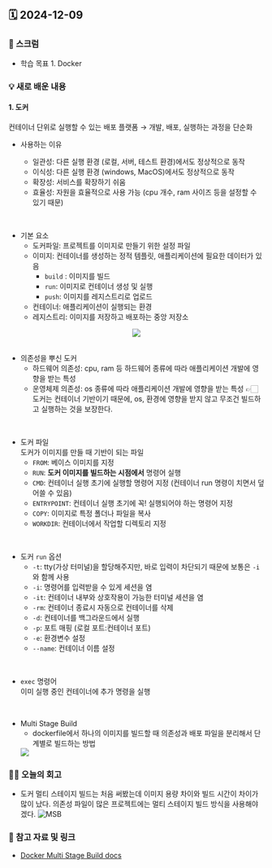 ## 🗓️ 2024-12-09

### 🐌 스크럼

- 학습 목표 1. Docker

### 💡 새로 배운 내용

#### 1. 도커

컨테이너 단위로 실행할 수 있는 배포 플랫폼 → 개발, 배포, 실행하는 과정을 단순화

- 사용하는 이유

  - 일관성: 다른 실행 환경 (로컬, 서버, 테스트 환경)에서도 정상적으로 동작
  - 이식성: 다른 실행 환경 (windows, MacOS)에서도 정상적으로 동작
  - 확장성: 서비스를 확장하기 쉬움
  - 효율성: 자원을 효율적으로 사용 가능 (cpu 개수, ram 사이즈 등을 설정할 수 있기 때문)

<br />

- 기본 요소
  - 도커파일: 프로젝트를 이미지로 만들기 위한 설정 파일
  - 이미지: 컨테이너를 생성하는 정적 템플릿, 애플리케이션에 필요한 데이터가 있음
    - `build` : 이미지를 빌드
    - `run`: 이미지로 컨테이너 생성 및 실행
    - `push`: 이미지를 레지스트리로 업로드
  - 컨테이너: 애플리케이션이 실행되는 환경
  - 레지스트리: 이미지를 저장하고 배포하는 중앙 저장소

<div align="center">
    <img src="https://img1.daumcdn.net/thumb/R750x0/?scode=mtistory2&fname=https%3A%2F%2Fblog.kakaocdn.net%2Fdn%2FZyi9j%2Fbtq6ziaPIlL%2FoUku3ckKkTxYvhehVqTt0k%2Fimg.png">
</div>

<br />

- 의존성을 뿌신 도커
  - 하드웨어 의존성: cpu, ram 등 하드웨어 종류에 따라 애플리케이션 개발에 영향을 받는 특성
  - 운영체제 의존성: os 종류에 따라 애플리케이션 개발에 영향을 받는 특성
    👉🏻 도커는 컨테이너 기반이기 때문에, os, 환경에 영향을 받지 않고 무조건 빌드하고 실행하는 것을 보장한다.

<br />

- 도커 파일 <br />
  도커가 이미지를 만들 때 기반이 되는 파일
  - `FROM`: 베이스 이미지를 지정
  - `RUN`: **도커 이미지를 빌드하는 시점에서** 명령어 실행
  - `CMD`: 컨테이너 실행 초기에 실행할 명령어 지정 (컨테이너 run 명령이 치면서 덮어쓸 수 있음)
  - `ENTRYPOINT`: 컨테이너 실행 초기에 꼭! 실행되어야 하는 명령어 지정
  - `COPY`: 이미지로 특정 폴더나 파일을 복사
  - `WORKDIR`: 컨테이너에서 작업할 디렉토리 지정

<br />

- 도커 `run` 옵션
  - `-t`: tty(가상 터미널)을 할당해주지만, 바로 입력이 차단되기 때문에 보통은 `-i`와 함께 사용
  - `-i`: 명령어를 입력받을 수 있게 세션을 염
  - `-it`: 컨테이너 내부와 상호작용이 가능한 터미널 세션을 염
  - `-rm`: 컨테이너 종료시 자동으로 컨테이너를 삭제
  - `-d`: 컨테이너를 백그라운드에서 실행
  - `-p`: 포트 매핑 (로컬 포트:컨테이너 포트)
  - `-e`: 환경변수 설정
  - `--name`: 컨테이너 이름 설정

<br />

- `exec` 명령어 <br />
  이미 실행 중인 컨테이너에 추가 명령을 실행

<br />

- Multi Stage Build
  - dockerfile에서 하나의 이미지를 빌드할 때 의존성과 배포 파일을 분리해서 단계별로 빌드하는 방법
  <div>
   <img src="https://miro.medium.com/v2/resize:fit:926/1*zEhVBwQmSYOfWONtBf7CMQ.png">
   </div>

### 👏🏻 오늘의 회고

- 도커 멀티 스테이지 빌드는 처음 써봤는데 이미지 용량 차이와 빌드 시간이 차이가 많이 났다. 의존성 파일이 많은 프로젝트에는 멀티 스테이지 빌드 방식을 사용해야겠다.
  ![MSB](https://img.notionusercontent.com/s3/prod-files-secure%2Fcf024025-486d-4514-84ae-3a7c5951c17c%2F5adb2436-01e8-49f5-bb22-fb89ca2d89cd%2Fimage.png/size/w=2000?exp=1733795382&sig=ndKOL7sXdlC_-fTJTh4m93sOfkcR3RHpSqSWTQme6sY)

### 🔗 참고 자료 및 링크

- [Docker Multi Stage Build docs](https://docs.docker.com/build/building/multi-stage/)
